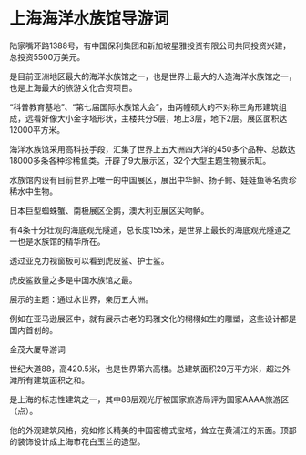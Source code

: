 # 上海海洋水族馆导游词  
陆家嘴环路1388号，有中国保利集团和新加坡星雅投资有限公司共同投资兴建，总投资5500万美元。  

是目前亚洲地区最大的海洋水族馆之一，也是世界上最大的人造海洋水族馆之一，也是上海最大的旅游文化合资项目。  

“科普教育基地”、“第七届国际水族馆大会”，由两幢硕大的不对称三角形建筑组成，远看好像大小金字塔形状，主楼共分5层，地上3层，地下2层。展区面积达12000平方米。  

海洋水族馆采用高科技手段，汇集了世界上五大洲四大洋的450多个品种、总数达18000多条各种珍稀鱼类。开辟了9大展示区，32个大型主题生物展示缸。  

水族馆内设有目前世界上唯一的中国展区，展出中华鲟、扬子鳄、娃娃鱼等名贵珍稀水中生物。  

日本巨型蜘蛛蟹、南极展区企鹅，澳大利亚展区尖吻鲈。  

有4条十分壮观的海底观光隧道，总长度155米，是世界上最长的海底观光隧道之一也是水族馆的精华所在。  

透过亚克力视窗板可以看到虎皮鲨、护士鲨。  

虎皮鲨数量之多是中国水族馆之最。  

展示的主题：通过水世界，亲历五大洲。  

例如在亚马逊展区中，就有展示古老的玛雅文化的栩栩如生的雕塑，这些设计都是国内首创的。  

金茂大厦导游词  

世纪大道88，高420.5米，也是世界第六高楼。总建筑面积29万平方米，超过外滩所有建筑面积之和。  

是上海的标志性建筑之一，其中88层观光厅被国家旅游局评为国家AAAA旅游区（点）。  

他的外观建筑风格，宛如修长精美的中国密檐式宝塔，耸立在黄浦江的东面。顶部的装饰设计成上海市花白玉兰的造型。  
